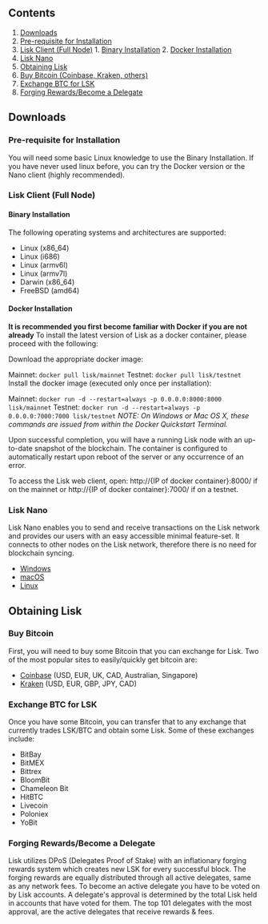 ## Contents
1. [Downloads](#downloads)
  1. [Pre-requisite for Installation](#requisite)
  2. [Lisk Client (Full Node)](#client)
    1. [Binary Installation](#binary)
    2. [Docker Installation](#docker)
  3. [Lisk Nano](#nano)
2. [Obtaining Lisk](#obtaining)
  1. [Buy Bitcoin (Coinbase, Kraken, others)](#buy)
  2. [Exchange BTC for LSK](#exchange)
  3. [Forging Rewards/Become a Delegate](#forging)

## <a name="downloads"></a>Downloads

### <a name="requisite"></a>Pre-requisite for Installation
You will need some basic Linux knowledge to use the Binary Installation.  If you have never used linux before, you can try the Docker version or the Nano client (highly recommended).

### <a name="client"></a>Lisk Client (Full Node)

#### <a name="binary"></a>Binary Installation
The following operating systems and architectures are supported:
* Linux (x86_64)
* Linux (i686)
* Linux (armv6l)
* Linux (armv7l)
* Darwin (x86_64)
* FreeBSD (amd64)

#### <a name="docker"></a>Docker Installation
**It is recommended you first become familiar with Docker if you are not already**
To install the latest version of Lisk as a docker container, please proceed with the following:

Download the appropriate docker image:

Mainnet:
`docker pull lisk/mainnet`
Testnet:
`docker pull lisk/testnet`
Install the docker image (executed only once per installation):

Mainnet:
`docker run -d --restart=always -p 0.0.0.0:8000:8000 lisk/mainnet`
Testnet:
`docker run -d --restart=always -p 0.0.0.0:7000:7000 lisk/testnet`
*NOTE: On Windows or Mac OS X, these commands are issued from within the Docker Quickstart Terminal.*

Upon successful completion, you will have a running Lisk node with an up-to-date snapshot of the blockchain. The container is configured to automatically restart upon reboot of the server or any occurrence of an error.

To access the Lisk web client, open: http://{IP of docker container}:8000/ if on the mainnet or http://{IP of docker container}:7000/ if on a testnet.

### <a name="nano"></a>Lisk Nano

Lisk Nano enables you to send and receive transactions on the Lisk network and provides our users with an easy accessible minimal feature-set. It connects to other nodes on the Lisk network, therefore there is no need for blockchain syncing.

* [Windows](https://downloads.lisk.io/lisk-nano/0.1.1/lisk-nano-0.1.1.exe)
* [macOS](https://downloads.lisk.io/lisk-nano/0.1.1/lisk-nano-0.1.1.dmg)
* [Linux](https://downloads.lisk.io/lisk-nano/0.1.1/lisk-nano-0.1.1.deb)

## <a name="obtaining"></a>Obtaining Lisk

### <a name="buy"></a>Buy Bitcoin
First, you will need to buy some Bitcoin that you can exchange for Lisk.  Two of the most popular sites to easily/quickly get bitcoin are:
* [Coinbase](https://www.coinbase.com/) (USD, EUR, UK, CAD, Australian, Singapore)
* [Kraken](https://www.kraken.com) (USD, EUR, GBP, JPY, CAD)

### <a name="exchange"></a>Exchange BTC for LSK
Once you have some Bitcoin, you can transfer that to any exchange that currently trades LSK/BTC and obtain some Lisk.  Some of these exchanges include:
* BitBay
* BitMEX
* Bittrex
* BloomBit
* Chameleon Bit
* HitBTC
* Livecoin
* Poloniex
* YoBit

### <a name="forging"></a>Forging Rewards/Become a Delegate
Lisk utilizes DPoS (Delegates Proof of Stake) with an inflationary forging rewards system which creates new LSK for every successful block.  The forging rewards are equally distributed through all active delegates, same as any network fees.  To become an active delegate you have to be voted on by Lisk accounts.  A delegate's approval is determined by the total Lisk held in accounts that have voted for them.  The top 101 delegates with the most approval, are the active delegates that receive rewards & fees.
